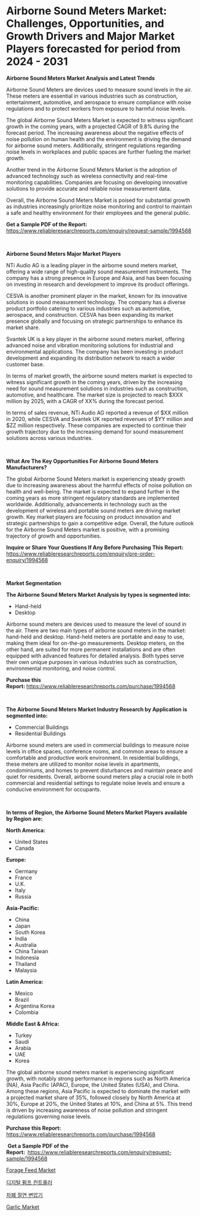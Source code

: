 <p><h1>Airborne Sound Meters Market: Challenges, Opportunities, and Growth Drivers and Major Market Players forecasted for period from 2024 - 2031</h1></p><p><strong>Airborne Sound Meters Market Analysis and Latest Trends</strong></p>
<p><p>Airborne Sound Meters are devices used to measure sound levels in the air. These meters are essential in various industries such as construction, entertainment, automotive, and aerospace to ensure compliance with noise regulations and to protect workers from exposure to harmful noise levels.</p><p>The global Airborne Sound Meters Market is expected to witness significant growth in the coming years, with a projected CAGR of 9.8% during the forecast period. The increasing awareness about the negative effects of noise pollution on human health and the environment is driving the demand for airborne sound meters. Additionally, stringent regulations regarding noise levels in workplaces and public spaces are further fueling the market growth.</p><p>Another trend in the Airborne Sound Meters Market is the adoption of advanced technology such as wireless connectivity and real-time monitoring capabilities. Companies are focusing on developing innovative solutions to provide accurate and reliable noise measurement data.</p><p>Overall, the Airborne Sound Meters Market is poised for substantial growth as industries increasingly prioritize noise monitoring and control to maintain a safe and healthy environment for their employees and the general public.</p></p>
<p><strong>Get a Sample PDF of the Report:&nbsp;</strong> <a href="https://www.reliableresearchreports.com/enquiry/request-sample/1994568">https://www.reliableresearchreports.com/enquiry/request-sample/1994568</a></p>
<p>&nbsp;</p>
<p><strong>Airborne Sound Meters Major Market Players</strong></p>
<p><p>NTi Audio AG is a leading player in the airborne sound meters market, offering a wide range of high-quality sound measurement instruments. The company has a strong presence in Europe and Asia, and has been focusing on investing in research and development to improve its product offerings.</p><p>CESVA is another prominent player in the market, known for its innovative solutions in sound measurement technology. The company has a diverse product portfolio catering to various industries such as automotive, aerospace, and construction. CESVA has been expanding its market presence globally and focusing on strategic partnerships to enhance its market share.</p><p>Svantek UK is a key player in the airborne sound meters market, offering advanced noise and vibration monitoring solutions for industrial and environmental applications. The company has been investing in product development and expanding its distribution network to reach a wider customer base.</p><p>In terms of market growth, the airborne sound meters market is expected to witness significant growth in the coming years, driven by the increasing need for sound measurement solutions in industries such as construction, automotive, and healthcare. The market size is projected to reach $XXX million by 2025, with a CAGR of XX% during the forecast period.</p><p>In terms of sales revenue, NTi Audio AG reported a revenue of $XX million in 2020, while CESVA and Svantek UK reported revenues of $YY million and $ZZ million respectively. These companies are expected to continue their growth trajectory due to the increasing demand for sound measurement solutions across various industries.</p></p>
<p>&nbsp;</p>
<p><strong>What Are The Key Opportunities For Airborne Sound Meters Manufacturers?</strong></p>
<p><p>The global Airborne Sound Meters market is experiencing steady growth due to increasing awareness about the harmful effects of noise pollution on health and well-being. The market is expected to expand further in the coming years as more stringent regulatory standards are implemented worldwide. Additionally, advancements in technology such as the development of wireless and portable sound meters are driving market growth. Key market players are focusing on product innovation and strategic partnerships to gain a competitive edge. Overall, the future outlook for the Airborne Sound Meters market is positive, with a promising trajectory of growth and opportunities.</p></p>
<p><strong>Inquire or Share Your Questions If Any Before Purchasing This Report:</strong> <a href="https://www.reliableresearchreports.com/enquiry/pre-order-enquiry/1994568">https://www.reliableresearchreports.com/enquiry/pre-order-enquiry/1994568</a></p>
<p>&nbsp;</p>
<p><strong>Market Segmentation</strong></p>
<p><strong>The Airborne Sound Meters Market Analysis by types is segmented into:</strong></p>
<p><ul><li>Hand-held</li><li>Desktop</li></ul></p>
<p><p>Airborne sound meters are devices used to measure the level of sound in the air. There are two main types of airborne sound meters in the market: hand-held and desktop. Hand-held meters are portable and easy to use, making them ideal for on-the-go measurements. Desktop meters, on the other hand, are suited for more permanent installations and are often equipped with advanced features for detailed analysis. Both types serve their own unique purposes in various industries such as construction, environmental monitoring, and noise control.</p></p>
<p><strong>Purchase this Report:&nbsp;</strong><a href="https://www.reliableresearchreports.com/purchase/1994568">https://www.reliableresearchreports.com/purchase/1994568</a></p>
<p>&nbsp;</p>
<p><strong>The Airborne Sound Meters Market Industry Research by Application is segmented into:</strong></p>
<p><ul><li>Commercial Buildings</li><li>Residential Buildings</li></ul></p>
<p><p>Airborne sound meters are used in commercial buildings to measure noise levels in office spaces, conference rooms, and common areas to ensure a comfortable and productive work environment. In residential buildings, these meters are utilized to monitor noise levels in apartments, condominiums, and homes to prevent disturbances and maintain peace and quiet for residents. Overall, airborne sound meters play a crucial role in both commercial and residential settings to regulate noise levels and ensure a conducive environment for occupants.</p></p>
<p>&nbsp;</p>
<p><strong>In terms of Region, the Airborne Sound Meters Market Players available by Region are:</strong></p>
<p>
    <p> <strong> North America: </strong>
        <ul>
            <li>United States</li>
            <li>Canada</li>
        </ul>
        </p> 
    <p> <strong> Europe: </strong>
        <ul>
            <li>Germany</li>
            <li>France</li>
            <li>U.K.</li>
            <li>Italy</li>
            <li>Russia</li>
        </ul>
        </p> 
    <p> <strong> Asia-Pacific: </strong>
        <ul>
            <li>China</li>
            <li>Japan</li>
            <li>South Korea</li>
            <li>India</li>
            <li>Australia</li>
            <li>China Taiwan</li>
            <li>Indonesia</li>
            <li>Thailand</li>
            <li>Malaysia</li>
        </ul>
        </p> 
    <p> <strong> Latin America: </strong>
        <ul>
            <li>Mexico</li>
            <li>Brazil</li>
            <li>Argentina Korea</li>
            <li>Colombia</li>
        </ul>
        </p> 
    <p> <strong> Middle East & Africa: </strong>
        <ul>
            <li>Turkey</li>
            <li>Saudi</li>
            <li>Arabia</li>
            <li>UAE</li>
            <li>Korea</li>
        </ul>
    </p>
    </p>
<p><p>The global airborne sound meters market is experiencing significant growth, with notably strong performance in regions such as North America (NA), Asia Pacific (APAC), Europe, the United States (USA), and China. Among these regions, Asia Pacific is expected to dominate the market with a projected market share of 35%, followed closely by North America at 30%, Europe at 20%, the United States at 10%, and China at 5%. This trend is driven by increasing awareness of noise pollution and stringent regulations governing noise levels.</p></p>
<p><strong>Purchase this Report: </strong><a href="https://www.reliableresearchreports.com/purchase/1994568">https://www.reliableresearchreports.com/purchase/1994568</a></p>
<p>&nbsp;<strong>Get a Sample PDF of the Report:&nbsp;&nbsp;</strong><a href="https://www.reliableresearchreports.com/enquiry/request-sample/1994568">https://www.reliableresearchreports.com/enquiry/request-sample/1994568</a></p>
<p><strong></strong></p>
<p><p><a href="https://issuu.com/reportprime-2/docs/forage-feed-market-size-2030.pptx">Forage Feed Market</a></p><p><a href="https://github.com/hxzi07639916/Market-Research-Report-List-1/blob/main/47025647813.md">디지털 펌프 컨트롤러</a></p><p><a href="https://github.com/Hubertstyenger6685/Market-Research-Report-List-1/blob/main/82111617814.md">차폐 절연 변압기</a></p><p><a href="https://issuu.com/reportprime-2/docs/garlic-market-size-2030.pptx">Garlic Market</a></p></p>